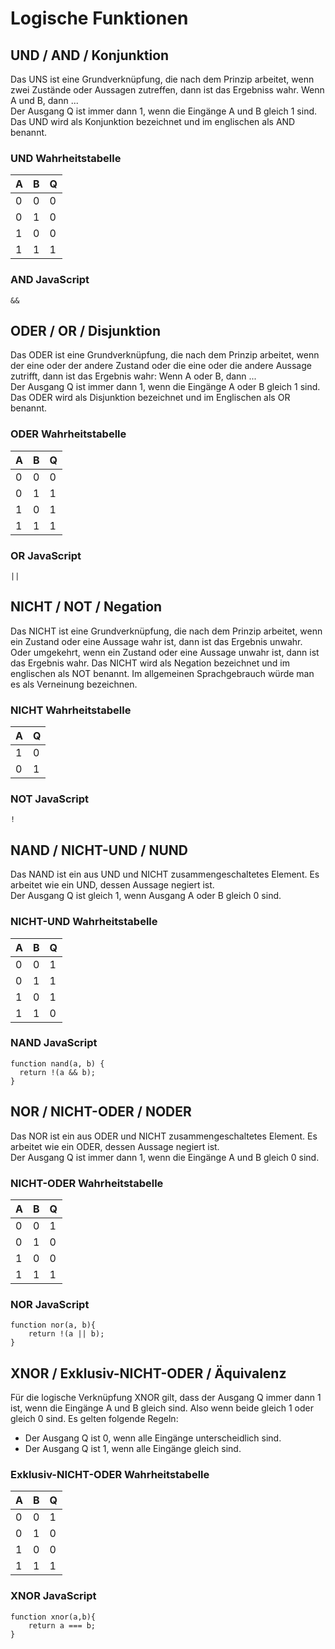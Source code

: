 # Logische Funktionen
## UND / AND / Konjunktion
Das UNS ist eine Grundverknüpfung, die nach dem Prinzip arbeitet, wenn zwei Zustände oder Aussagen zutreffen, dann ist das Ergebniss wahr. Wenn A und B, dann ...  
Der Ausgang Q ist immer dann 1, wenn die Eingänge A und B gleich 1 sind.   
Das UND wird als Konjunktion bezeichnet und im englischen als AND benannt.
### UND Wahrheitstabelle
|A|B|Q|
|---|---|---|
|0|0|0|
|0|1|0|
|1|0|0|
|1|1|1|
### AND JavaScript
```JS
&&
```

## ODER / OR / Disjunktion
Das ODER ist eine Grundverknüpfung, die nach dem Prinzip arbeitet, wenn der eine oder der andere Zustand oder die eine oder die andere Aussage zutrifft, dann ist das Ergebnis wahr: Wenn A oder B, dann ...  
Der Ausgang Q ist immer dann 1, wenn die Eingänge A oder B gleich 1 sind.  
Das ODER wird als Disjunktion bezeichnet und im Englischen als OR benannt.
### ODER Wahrheitstabelle
|A|B|Q|
|---|---|---|
|0|0|0|
|0|1|1|
|1|0|1|
|1|1|1|
### OR JavaScript
```JS
||
```

## NICHT / NOT / Negation
Das NICHT ist eine Grundverknüpfung, die nach dem Prinzip arbeitet, wenn ein Zustand oder eine Aussage wahr ist, dann ist das Ergebnis unwahr. Oder umgekehrt, wenn ein 
Zustand oder eine Aussage unwahr ist, dann ist das Ergebnis wahr. Das NICHT wird als Negation bezeichnet und im englischen als NOT benannt. Im allgemeinen Sprachgebrauch würde man es als Verneinung bezeichnen.
### NICHT Wahrheitstabelle
|A|Q|
|---|---|
|1|0|
|0|1|
### NOT JavaScript
```JS
!
```

## NAND / NICHT-UND / NUND
Das NAND ist ein aus UND und NICHT zusammengeschaltetes Element. Es arbeitet wie ein UND, dessen Aussage negiert ist.   
Der Ausgang Q ist gleich 1, wenn Ausgang A oder B gleich 0 sind.
### NICHT-UND Wahrheitstabelle
|A|B|Q|
|---|---|---|
|0|0|1|
|0|1|1|
|1|0|1|
|1|1|0|
### NAND JavaScript
```JS
function nand(a, b) {
  return !(a && b);
}
```

## NOR / NICHT-ODER / NODER
Das NOR ist ein aus ODER und NICHT zusammengeschaltetes Element. Es arbeitet wie ein ODER, dessen Aussage negiert ist.  
Der Ausgang Q ist immer dann 1, wenn die Eingänge A und B gleich 0 sind.
### NICHT-ODER Wahrheitstabelle
|A|B|Q|
|---|---|---|
|0|0|1|
|0|1|0|
|1|0|0|
|1|1|1|
### NOR JavaScript
```JS
function nor(a, b){
    return !(a || b);
}
```
## XNOR / Exklusiv-NICHT-ODER / Äquivalenz
Für die logische Verknüpfung XNOR gilt, dass der Ausgang Q immer dann 1 ist, wenn die Eingänge A und B gleich sind. Also wenn beide gleich 1 oder gleich 0 sind.
Es gelten folgende Regeln:  
+ Der Ausgang Q ist 0, wenn alle Eingänge unterscheidlich sind.
+ Der Ausgang Q ist 1, wenn alle Eingänge gleich sind.
### Exklusiv-NICHT-ODER Wahrheitstabelle
|A|B|Q|
|---|---|---|
|0|0|1|
|0|1|0|
|1|0|0|
|1|1|1|
### XNOR JavaScript
```JS
function xnor(a,b){
    return a === b; 
}
```


